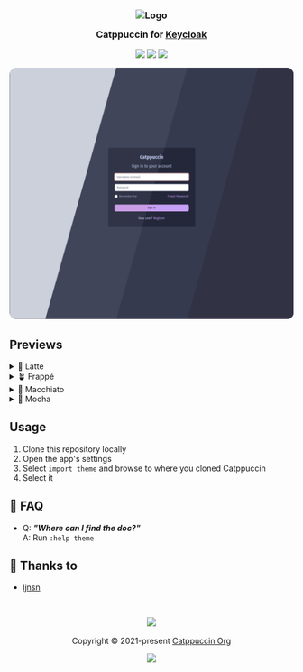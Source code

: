 <h3 align="center">
	<img src="https://raw.githubusercontent.com/catppuccin/catppuccin/main/assets/logos/exports/1544x1544_circle.png" width="100" alt="Logo"/><br/>
	<img src="https://raw.githubusercontent.com/catppuccin/catppuccin/main/assets/misc/transparent.png" height="30" width="0px"/>
	Catppuccin for <a href="https://github.com/keycloak/keycloak">Keycloak</a>
	<img src="https://raw.githubusercontent.com/catppuccin/catppuccin/main/assets/misc/transparent.png" height="30" width="0px"/>
</h3>

<p align="center">
	<a href="https://github.com/ljnsn/keycloak/stargazers"><img src="https://img.shields.io/github/stars/ljnsn/keycloak?colorA=363a4f&colorB=b7bdf8&style=for-the-badge"></a>
	<a href="https://github.com/ljnsn/keycloak/issues"><img src="https://img.shields.io/github/issues/ljnsn/keycloak?colorA=363a4f&colorB=f5a97f&style=for-the-badge"></a>
	<a href="https://github.com/ljnsn/keycloak/contributors"><img src="https://img.shields.io/github/contributors/ljnsn/keycloak?colorA=363a4f&colorB=a6da95&style=for-the-badge"></a>
</p>

<p align="center">
	<img src="https://raw.githubusercontent.com/ljnsn/keycloak/main/assets/preview.webp"/>
</p>

## Previews

<details>
<summary>🌻 Latte</summary>
<img src="https://raw.githubusercontent.com/ljnsn/keycloak/main/assets/preview-latte.webp"/>
</details>
<details>
<summary>🪴 Frappé</summary>
<img src="https://raw.githubusercontent.com/ljnsn/keycloak/main/assets/preview-frappe.webp"/>
</details>
<details>
<summary>🌺 Macchiato</summary>
<img src="https://raw.githubusercontent.com/ljnsn/keycloak/main/assets/preview-macchiato.webp"/>
</details>
<details>
<summary>🌿 Mocha</summary>
<img src="https://raw.githubusercontent.com/ljnsn/keycloak/main/assets/mocha.webp"/>
</details>

## Usage

1. Clone this repository locally
2. Open the app's settings
3. Select `import theme` and browse to where you cloned Catppuccin
4. Select it

<!-- this section is optional -->
## 🙋 FAQ

-	Q: **_"Where can I find the doc?"_**\
	A: Run `:help theme`

## 💝 Thanks to

- [ljnsn](https://github.com/ljnsn)

&nbsp;

<p align="center">
	<img src="https://raw.githubusercontent.com/catppuccin/catppuccin/main/assets/footers/gray0_ctp_on_line.svg?sanitize=true" />
</p>

<p align="center">
	Copyright &copy; 2021-present <a href="https://github.com/catppuccin" target="_blank">Catppuccin Org</a>
</p>

<p align="center">
	<a href="https://github.com/catppuccin/catppuccin/blob/main/LICENSE"><img src="https://img.shields.io/static/v1.svg?style=for-the-badge&label=License&message=MIT&logoColor=d9e0ee&colorA=363a4f&colorB=b7bdf8"/></a>
</p>
